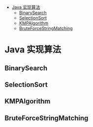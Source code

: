 
<!-- TOC depthFrom:1 depthTo:6 withLinks:1 updateOnSave:1 orderedList:0 -->

- [Java 实现算法](#java-实现算法)
	- [BinarySearch](#binarysearch)
	- [SelectionSort](#selectionsort)
	- [KMPAlgorithm](#kmpalgorithm)
	- [BruteForceStringMatching](#bruteforcestringmatching)

<!-- /TOC -->


# Java 实现算法
## BinarySearch
## SelectionSort
## KMPAlgorithm
## BruteForceStringMatching
